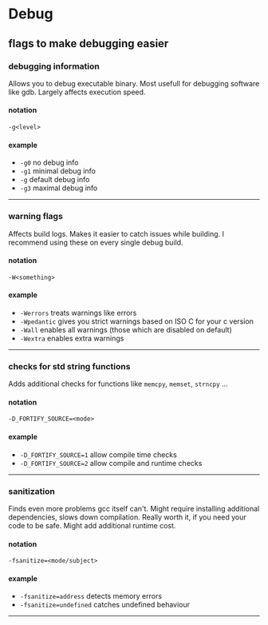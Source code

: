 # Debug
## flags to make debugging easier

### debugging information
Allows you to debug executable binary. Most usefull for debugging software like gdb. Largely affects execution speed.
#### notation
`-g<level>`
#### example
- `-g0` no debug info
- `-g1` minimal debug info
- `-g`  default debug info
- `-g3` maximal debug info

*****

### warning flags
Affects build logs. Makes it easier to catch issues while building. I recommend using these on every single debug build.
#### notation
`-W<something>`
#### example
- `-Werrors` treats warnings like errors
- `-Wpedantic` gives you strict warnings based on ISO C for your c version
- `-Wall` enables all warnings (those which are disabled on default)
- `-Wextra` enables extra warnings

*****

### checks for std string functions
Adds additional checks for functions like `memcpy`, `memset`, `strncpy` ...
#### notation
`-D_FORTIFY_SOURCE=<mode>`
#### example
- `-D_FORTIFY_SOURCE=1` allow compile time checks
- `-D_FORTIFY_SOURCE=2` allow compile and runtime checks

*****

### sanitization
Finds even more problems gcc itself can't. Might require installing additional dependencies, slows down compilation. Really worth it, if you need your code to be safe. Might add additional runtime cost.
#### notation
`-fsanitize=<mode/subject>`
#### example
- `-fsanitize=address` detects memory errors
- `-fsanitize=undefined` catches undefined behaviour

*****

